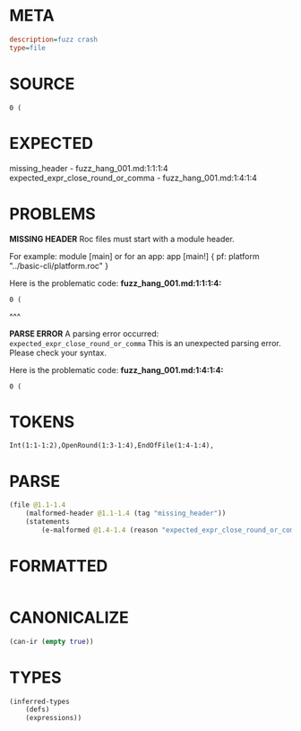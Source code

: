 # META
~~~ini
description=fuzz crash
type=file
~~~
# SOURCE
~~~roc
0 (
~~~
# EXPECTED
missing_header - fuzz_hang_001.md:1:1:1:4
expected_expr_close_round_or_comma - fuzz_hang_001.md:1:4:1:4
# PROBLEMS
**MISSING HEADER**
Roc files must start with a module header.

For example:
        module [main]
or for an app:
        app [main!] { pf: platform "../basic-cli/platform.roc" }

Here is the problematic code:
**fuzz_hang_001.md:1:1:1:4:**
```roc
0 (
```
^^^


**PARSE ERROR**
A parsing error occurred: `expected_expr_close_round_or_comma`
This is an unexpected parsing error. Please check your syntax.

Here is the problematic code:
**fuzz_hang_001.md:1:4:1:4:**
```roc
0 (
```
   


# TOKENS
~~~zig
Int(1:1-1:2),OpenRound(1:3-1:4),EndOfFile(1:4-1:4),
~~~
# PARSE
~~~clojure
(file @1.1-1.4
	(malformed-header @1.1-1.4 (tag "missing_header"))
	(statements
		(e-malformed @1.4-1.4 (reason "expected_expr_close_round_or_comma"))))
~~~
# FORMATTED
~~~roc

~~~
# CANONICALIZE
~~~clojure
(can-ir (empty true))
~~~
# TYPES
~~~clojure
(inferred-types
	(defs)
	(expressions))
~~~
